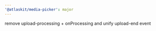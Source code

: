 ```yaml
---
'@atlaskit/media-picker': major
---
```


remove upload-processing + onProcessing and unify upload-end event
